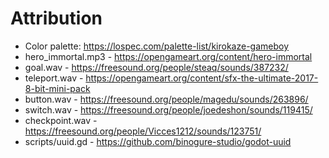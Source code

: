 # Attribution

- Color palette: https://lospec.com/palette-list/kirokaze-gameboy
- hero_immortal.mp3 - https://opengameart.org/content/hero-immortal
- goal.wav - https://freesound.org/people/steaq/sounds/387232/
- teleport.wav - https://opengameart.org/content/sfx-the-ultimate-2017-8-bit-mini-pack
- button.wav - https://freesound.org/people/magedu/sounds/263896/
- switch.wav - https://freesound.org/people/joedeshon/sounds/119415/
- checkpoint.wav - https://freesound.org/people/Vicces1212/sounds/123751/
- scripts/uuid.gd - https://github.com/binogure-studio/godot-uuid
